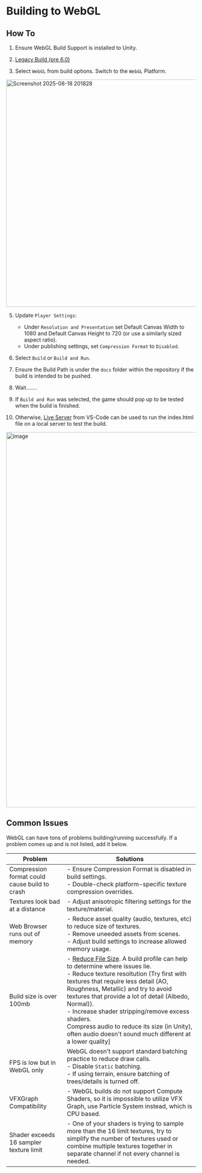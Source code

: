 # Building to WebGL
## How To
1. Ensure WebGL Build Support is installed to Unity.
  
2. [Legacy Build (pre 6.0)](https://docs.unity3d.com/2020.1/Documentation/Manual/webgl-building.html)
  
3. Select `WebGL` from build options. Switch to the `WebGL` Platform. 
<img width="1904" height="604" alt="Screenshot 2025-08-18 201828" src="https://github.com/user-attachments/assets/4edbe606-2bd4-46db-95d6-7161b9a82720" />

5. Update `Player Settings`:
   - Under `Resolution and Presentation` set Default Canvas Width to 1080 and Default Canvas Height to 720 (or use a similarly sized aspect ratio).
   - Under publishing settings, set `Compression Format` to `Disabled`.

7. Select `Build` or `Build and Run`.
   
8. Ensure the Build Path is under the `docs` folder within the repository if the build is intended to be pushed.
   
9. Wait.......
    
10. If `Build and Run` was selected, the game should pop up to be tested when the build is finished.
    
11. Otherwise, [Live Server](https://marketplace.visualstudio.com/items?itemName=ritwickdey.LiveServer) from VS-Code can be used to run the index.html file on a local server to test the build.
   <img width="1531" height="997" alt="image" src="https://github.com/user-attachments/assets/13173774-60c3-4b6a-a346-826ff8ed2a65" />

## Common Issues
WebGL can have tons of problems building/running successfully.
If a problem comes up and is not listed, add it below.

| Problem | Solutions |
|---------|-----------|
| Compression format could cause build to crash | - Ensure Compression Format is disabled in build settings.<br>- Double-check platform-specific texture compression overrides.<br> |
| Textures look bad at a distance | - Adjust anisotropic filtering settings for the texture/material.<br> |
| Web Browser runs out of memory | - Reduce asset quality (audio, textures, etc) to reduce size of textures.<br> - Remove uneeded assets from scenes. <br> - Adjust build settings to increase allowed memory usage. |
| Build size is over 100mb  | - [Reduce File Size](https://docs.unity3d.com/6000.0/Documentation/Manual/ReducingFilesize.html). A build profile can help to determine where issues lie. <br>- Reduce texture resoltution (Try first with textures that require less detail (AO, Roughness, Metallic) and try to avoid textures that provide a lot of detail (Albedo, Normal)). <br> - Increase shader stripping/remove excess shaders. <br> Compress audio to reduce its size (in Unity), often audio doesn't sound much different at a lower quality]
| FPS is low but in WebGL only | WebGL doesn't support standard batching practice to reduce draw calls.<br> - Disable `Static` batching.<br> - If using terrain, ensure batching of trees/details is turned off. |
| VFXGraph Compatibility | - WebGL builds do not support Compute Shaders, so it is impossible to utilize VFX Graph, use Particle System instead, which is CPU based. |
| Shader exceeds 16 sampler texture limit | - One of your shaders is trying to sample more than the 16 limit textures, try to simplify the number of textures used or combine multiple textures together in separate channel if not every channel is needed. |

